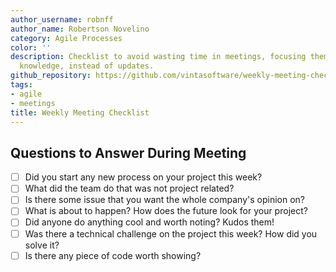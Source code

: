 ```yaml
---
author_username: robnff
author_name: Robertson Novelino
category: Agile Processes
color: ''
description: Checklist to avoid wasting time in meetings, focusing them on sharing
  knowledge, instead of updates.
github_repository: https://github.com/vintasoftware/weekly-meeting-checklist
tags:
- agile
- meetings
title: Weekly Meeting Checklist
---
```

## Questions to Answer During Meeting
  * [ ] Did you start any new process on your project this week?
  * [ ] What did the team do that was not project related?
  * [ ] Is there some issue that you want the whole company's opinion on?
  * [ ] What is about to happen? How does the future look for your project?
  * [ ] Did anyone do anything cool and worth noting? Kudos them!
  * [ ] Was there a technical challenge on the project this week? How did you solve it?
  * [ ] Is there any piece of code worth showing?
